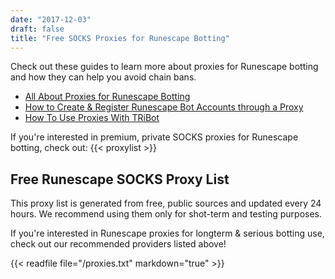 ```yaml
---
date: "2017-12-03"
draft: false
title: "Free SOCKS Proxies for Runescape Botting"
---
```


Check out these guides to learn more about proxies for Runescape botting and how they can help you avoid chain bans.

* [All About Proxies for Runescape Botting](/post/all-about-proxies-for-runescape-botting/)
* [How to Create & Register Runescape Bot Accounts through a Proxy](/post/how-to-create-and-register-runescape-bot-through-proxy/)
* [How To Use Proxies With TRiBot](/post/how-to-use-proxies-with-tribot/)

If you're interested in premium, private SOCKS proxies for Runescape botting, check out:
{{< proxylist >}}

## Free Runescape SOCKS Proxy List
This proxy list is generated from free, public sources and updated every 24 hours. We recommend using them only for shot-term and testing purposes.

If you're interested in Runescape proxies for longterm & serious botting use, check out our recommended providers listed above!

{{< readfile file="/proxies.txt" markdown="true" >}}
